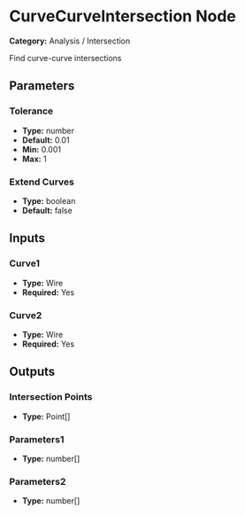 
# CurveCurveIntersection Node

**Category:** Analysis / Intersection

Find curve-curve intersections

## Parameters


### Tolerance
- **Type:** number
- **Default:** 0.01
- **Min:** 0.001
- **Max:** 1



### Extend Curves
- **Type:** boolean
- **Default:** false





## Inputs


### Curve1
- **Type:** Wire
- **Required:** Yes



### Curve2
- **Type:** Wire
- **Required:** Yes



## Outputs


### Intersection Points
- **Type:** Point[]



### Parameters1
- **Type:** number[]



### Parameters2
- **Type:** number[]




